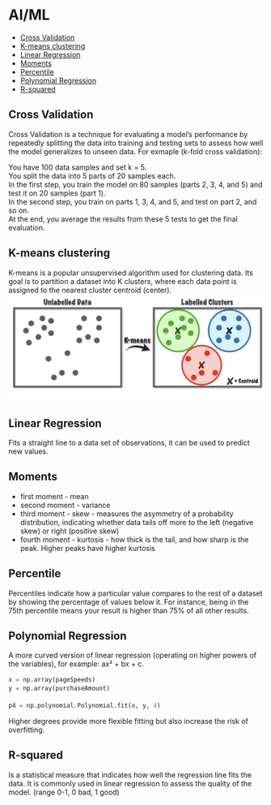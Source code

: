 # AI/ML
- [Cross Validation](#cross_validation)
- [K-means clustering](#k_means_clustering)
- [Linear Regression](#linear_regression)
- [Moments](#moments)
- [Percentile](#percentile)
- [Polynomial Regression](#polynomial_regression)
- [R-squared](#r-squared)

## Cross Validation <a name="cross_validation"></a>
Cross Validation is a technique for evaluating a model’s performance by repeatedly splitting the data into training and testing sets to assess how well the model generalizes to unseen data. For exmaple (k-fold cross validation):

You have 100 data samples and set k = 5.  
You split the data into 5 parts of 20 samples each.  
In the first step, you train the model on 80 samples (parts 2, 3, 4, and 5) and test it on 20 samples (part 1).  
In the second step, you train on parts 1, 3, 4, and 5, and test on part 2, and so on.  
At the end, you average the results from these 5 tests to get the final evaluation.

## K-means clustering <a name="k_means_clustering"></a>
K-means is a popular unsupervised algorithm used for clustering data. Its goal is to partition a dataset into K clusters, where each data point is assigned to the nearest cluster centroid (center).
![alt text](images/image.png)

## Linear Regression <a name="linear_regression"></a> 
Fits a straight line to a data set of observations, it can be used to predict new values.

## Moments <a name="moments"></a>
- first moment - mean
- second moment - variance
- third moment - skew -  measures the asymmetry of a probability distribution, indicating whether data tails off more to the left (negative skew) or right (positive skew)
- fourth moment - kurtosis - how thick is the tail, and how sharp is the peak. Higher peaks have higher kurtosis

## Percentile <a name="percentile"></a>
Percentiles indicate how a particular value compares to the rest of a dataset by showing the percentage of values below it. For instance, being in the 75th percentile means your result is higher than 75% of all other results.

## Polynomial Regression <a name="polynomial_regression"></a>
A more curved version of linear regression (operating on higher powers of the variables), for example: ax² + bx + c. 
```python
x = np.array(pageSpeeds)
y = np.array(purchaseAmount)

p4 = np.polynomial.Polynomial.fit(x, y, 4)
```

Higher degrees provide more flexible fitting but also increase the risk of overfitting.

## R-squared <a name="r-squared"></a>
Is a statistical measure that indicates how well the regression line fits the data. It is commonly used in linear regression to assess the quality of the model. (range 0-1, 0 bad, 1 good)